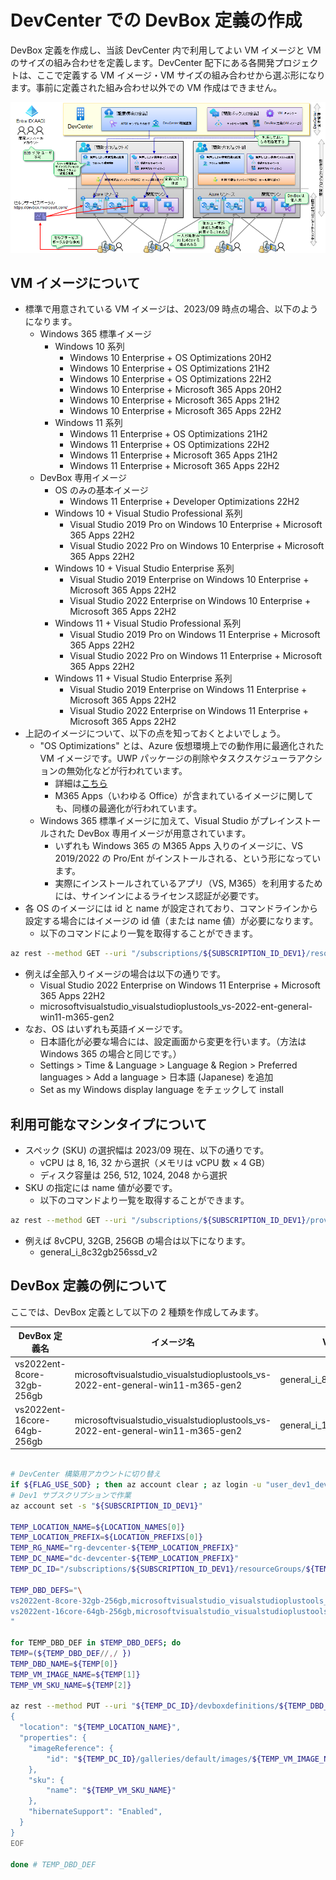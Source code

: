 # DevCenter での DevBox 定義の作成

DevBox 定義を作成し、当該 DevCenter 内で利用してよい VM イメージと VM のサイズの組み合わせを定義します。DevCenter 配下にある各開発プロジェクトは、ここで定義する VM イメージ・VM サイズの組み合わせから選ぶ形になります。事前に定義された組み合わせ以外での VM 作成はできません。

![picture 0](./images/a05ba5bb9cfa61e1c0c0569b445344b11a00372a13c778ab6ad19804be28de50.png)  

## VM イメージについて

- 標準で用意されている VM イメージは、2023/09 時点の場合、以下のようになります。
  - Windows 365 標準イメージ
    - Windows 10 系列
      - Windows 10 Enterprise + OS Optimizations 20H2
      - Windows 10 Enterprise + OS Optimizations 21H2
      - Windows 10 Enterprise + OS Optimizations 22H2
      - Windows 10 Enterprise + Microsoft 365 Apps 20H2
      - Windows 10 Enterprise + Microsoft 365 Apps 21H2
      - Windows 10 Enterprise + Microsoft 365 Apps 22H2
    - Windows 11 系列
      - Windows 11 Enterprise + OS Optimizations 21H2
      - Windows 11 Enterprise + OS Optimizations 22H2
      - Windows 11 Enterprise + Microsoft 365 Apps 21H2
      - Windows 11 Enterprise + Microsoft 365 Apps 22H2
  - DevBox 専用イメージ
    - OS のみの基本イメージ
      - Windows 11 Enterprise + Developer Optimizations 22H2
    - Windows 10 + Visual Studio Professional 系列
      - Visual Studio 2019 Pro on Windows 10 Enterprise + Microsoft 365 Apps 22H2
      - Visual Studio 2022 Pro on Windows 10 Enterprise + Microsoft 365 Apps 22H2
    - Windows 10 + Visual Studio Enterprise 系列
      - Visual Studio 2019 Enterprise on Windows 10 Enterprise + Microsoft 365 Apps 22H2
      - Visual Studio 2022 Enterprise on Windows 10 Enterprise + Microsoft 365 Apps 22H2
    - Windows 11 + Visual Studio Professional 系列
      - Visual Studio 2019 Pro on Windows 11 Enterprise + Microsoft 365 Apps 22H2
      - Visual Studio 2022 Pro on Windows 11 Enterprise + Microsoft 365 Apps 22H2
    - Windows 11 + Visual Studio Enterprise 系列
      - Visual Studio 2019 Enterprise on Windows 11 Enterprise + Microsoft 365 Apps 22H2
      - Visual Studio 2022 Enterprise on Windows 11 Enterprise + Microsoft 365 Apps 22H2
- 上記のイメージについて、以下の点を知っておくとよいでしょう。
  - "OS Optimizations" とは、Azure 仮想環境上での動作用に最適化された VM イメージです。UWP パッケージの削除やタスクスケジューラアクションの無効化などが行われています。 
    - 詳細は[こちら](https://learn.microsoft.com/ja-jp/windows-365/enterprise/device-images#gallery-images)
    - M365 Apps（いわゆる Office）が含まれているイメージに関しても、同様の最適化が行われています。
  - Windows 365 標準イメージに加えて、Visual Studio がプレインストールされた DevBox 専用イメージが用意されています。
    - いずれも Windows 365 の M365 Apps 入りのイメージに、VS 2019/2022 の Pro/Ent がインストールされる、という形になっています。
    - 実際にインストールされているアプリ（VS, M365）を利用するためには、サインインによるライセンス認証が必要です。
- 各 OS のイメージには id と name が設定されており、コマンドラインから設定する場合にはイメージの id 値（または name 値）が必要になります。
  - 以下のコマンドにより一覧を取得することができます。
```bash
az rest --method GET --uri "/subscriptions/${SUBSCRIPTION_ID_DEV1}/resourceGroups/${TEMP_RG_NAME}/providers/Microsoft.DevCenter/devcenters/${TEMP_DC_NAME}/images?api-version=2023-04-01" --query "value[].[id,name,properties.description]"
```
  - 例えば全部入りイメージの場合は以下の通りです。
    - Visual Studio 2022 Enterprise on Windows 11 Enterprise + Microsoft 365 Apps 22H2
    - microsoftvisualstudio_visualstudioplustools_vs-2022-ent-general-win11-m365-gen2
  - なお、OS はいずれも英語イメージです。
    - 日本語化が必要な場合には、設定画面から変更を行います。（方法は Windows 365 の場合と同じです。）
    - Settings > Time & Language > Language & Region > Preferred languages > Add a language > 日本語 (Japanese) を追加
    - Set as my Windows display language をチェックして install

## 利用可能なマシンタイプについて

- スペック (SKU) の選択幅は 2023/09 現在、以下の通りです。
  - vCPU は 8, 16, 32 から選択（メモリは vCPU 数 × 4 GB）
  - ディスク容量は 256, 512, 1024, 2048 から選択
- SKU の指定には name 値が必要です。
  - 以下のコマンドより一覧を取得することができます。
```bash
az rest --method GET --uri "/subscriptions/${SUBSCRIPTION_ID_DEV1}/providers/Microsoft.DevCenter/skus?api-version=2023-04-01" --query value[].name
```
  - 例えば 8vCPU, 32GB, 256GB の場合は以下になります。
    - general_i_8c32gb256ssd_v2

## DevBox 定義の例について

ここでは、DevBox 定義として以下の 2 種類を作成してみます。

| DevBox 定義名 | イメージ名 | VMサイズ |
| --- | --- | --- |
| vs2022ent-8core-32gb-256gb | microsoftvisualstudio_visualstudioplustools_vs-2022-ent-general-win11-m365-gen2 | general_i_8c32gb256ssd_v2 |
| vs2022ent-16core-64gb-256gb | microsoftvisualstudio_visualstudioplustools_vs-2022-ent-general-win11-m365-gen2 | general_i_16c64gb256ssd_v2 |

```bash

# DevCenter 構築用アカウントに切り替え
if ${FLAG_USE_SOD} ; then az account clear ; az login -u "user_dev1_dev@${PRIMARY_DOMAIN_NAME}" -p "${ADMIN_PASSWORD}" ; fi
# Dev1 サブスクリプションで作業
az account set -s "${SUBSCRIPTION_ID_DEV1}"

TEMP_LOCATION_NAME=${LOCATION_NAMES[0]}
TEMP_LOCATION_PREFIX=${LOCATION_PREFIXS[0]}
TEMP_RG_NAME="rg-devcenter-${TEMP_LOCATION_PREFIX}"
TEMP_DC_NAME="dc-devcenter-${TEMP_LOCATION_PREFIX}"
TEMP_DC_ID="/subscriptions/${SUBSCRIPTION_ID_DEV1}/resourceGroups/${TEMP_RG_NAME}/providers/Microsoft.DevCenter/devcenters/${TEMP_DC_NAME}"

TEMP_DBD_DEFS="\
vs2022ent-8core-32gb-256gb,microsoftvisualstudio_visualstudioplustools_vs-2022-ent-general-win11-m365-gen2,general_i_8c32gb256ssd_v2 \
vs2022ent-16core-64gb-256gb,microsoftvisualstudio_visualstudioplustools_vs-2022-ent-general-win11-m365-gen2,general_i_16c64gb256ssd_v2 \
"

for TEMP_DBD_DEF in $TEMP_DBD_DEFS; do
TEMP=(${TEMP_DBD_DEF//,/ })
TEMP_DBD_NAME=${TEMP[0]}
TEMP_VM_IMAGE_NAME=${TEMP[1]}
TEMP_VM_SKU_NAME=${TEMP[2]}

az rest --method PUT --uri "${TEMP_DC_ID}/devboxdefinitions/${TEMP_DBD_NAME}?api-version=2023-04-01" --body @- <<EOF
{
  "location": "${TEMP_LOCATION_NAME}",
  "properties": {
    "imageReference": {
        "id": "${TEMP_DC_ID}/galleries/default/images/${TEMP_VM_IMAGE_NAME}"
    },
    "sku": {
        "name": "${TEMP_VM_SKU_NAME}"
    },
    "hibernateSupport": "Enabled",
  }
}
EOF

done # TEMP_DBD_DEF

```
